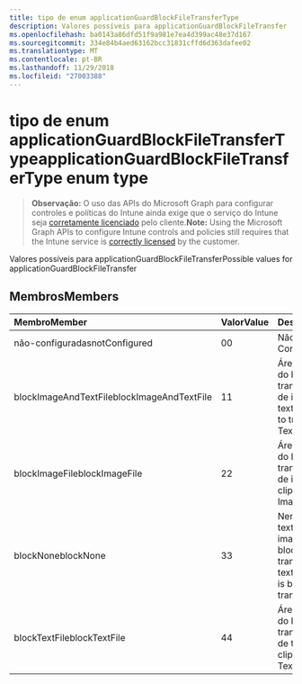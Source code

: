 ```yaml
---
title: tipo de enum applicationGuardBlockFileTransferType
description: Valores possíveis para applicationGuardBlockFileTransfer
ms.openlocfilehash: ba0143a86dfd51f9a981e7ea4d399ac48e37d167
ms.sourcegitcommit: 334e84b4aed63162bcc31831cffd6d363dafee02
ms.translationtype: MT
ms.contentlocale: pt-BR
ms.lasthandoff: 11/29/2018
ms.locfileid: "27003388"
---
```

# <a name="applicationguardblockfiletransfertype-enum-type"></a><span data-ttu-id="a7b52-103">tipo de enum applicationGuardBlockFileTransferType</span><span class="sxs-lookup"><span data-stu-id="a7b52-103">applicationGuardBlockFileTransferType enum type</span></span>

> <span data-ttu-id="a7b52-104">**Observação:** O uso das APIs do Microsoft Graph para configurar controles e políticas do Intune ainda exige que o serviço do Intune seja [corretamente licenciado](https://go.microsoft.com/fwlink/?linkid=839381) pelo cliente.</span><span class="sxs-lookup"><span data-stu-id="a7b52-104">**Note:** Using the Microsoft Graph APIs to configure Intune controls and policies still requires that the Intune service is [correctly licensed](https://go.microsoft.com/fwlink/?linkid=839381) by the customer.</span></span>

<span data-ttu-id="a7b52-105">Valores possíveis para applicationGuardBlockFileTransfer</span><span class="sxs-lookup"><span data-stu-id="a7b52-105">Possible values for applicationGuardBlockFileTransfer</span></span>
## <a name="members"></a><span data-ttu-id="a7b52-106">Membros</span><span class="sxs-lookup"><span data-stu-id="a7b52-106">Members</span></span>
|<span data-ttu-id="a7b52-107">Membro</span><span class="sxs-lookup"><span data-stu-id="a7b52-107">Member</span></span>|<span data-ttu-id="a7b52-108">Valor</span><span class="sxs-lookup"><span data-stu-id="a7b52-108">Value</span></span>|<span data-ttu-id="a7b52-109">Descrição</span><span class="sxs-lookup"><span data-stu-id="a7b52-109">Description</span></span>|
|:---|:---|:---|
|<span data-ttu-id="a7b52-110">não-configuradas</span><span class="sxs-lookup"><span data-stu-id="a7b52-110">notConfigured</span></span>|<span data-ttu-id="a7b52-111">0</span><span class="sxs-lookup"><span data-stu-id="a7b52-111">0</span></span>|<span data-ttu-id="a7b52-112">Não configurado</span><span class="sxs-lookup"><span data-stu-id="a7b52-112">Not Configured</span></span>|
|<span data-ttu-id="a7b52-113">blockImageAndTextFile</span><span class="sxs-lookup"><span data-stu-id="a7b52-113">blockImageAndTextFile</span></span>|<span data-ttu-id="a7b52-114">1</span><span class="sxs-lookup"><span data-stu-id="a7b52-114">1</span></span>|<span data-ttu-id="a7b52-115">Área de transferência do bloco para transferir um arquivo de imagem e texto</span><span class="sxs-lookup"><span data-stu-id="a7b52-115">Block clipboard to transfer Image and Text file</span></span>|
|<span data-ttu-id="a7b52-116">blockImageFile</span><span class="sxs-lookup"><span data-stu-id="a7b52-116">blockImageFile</span></span>|<span data-ttu-id="a7b52-117">2</span><span class="sxs-lookup"><span data-stu-id="a7b52-117">2</span></span>|<span data-ttu-id="a7b52-118">Área de transferência do bloco para transferir um arquivo de imagem</span><span class="sxs-lookup"><span data-stu-id="a7b52-118">Block clipboard to transfer Image file</span></span>|
|<span data-ttu-id="a7b52-119">blockNone</span><span class="sxs-lookup"><span data-stu-id="a7b52-119">blockNone</span></span>|<span data-ttu-id="a7b52-120">3</span><span class="sxs-lookup"><span data-stu-id="a7b52-120">3</span></span>|<span data-ttu-id="a7b52-121">Nenhum arquivo de texto ou arquivo de imagem seja bloqueado para transferir</span><span class="sxs-lookup"><span data-stu-id="a7b52-121">Neither of text file or image file is blocked from transferring</span></span>|
|<span data-ttu-id="a7b52-122">blockTextFile</span><span class="sxs-lookup"><span data-stu-id="a7b52-122">blockTextFile</span></span>|<span data-ttu-id="a7b52-123">4</span><span class="sxs-lookup"><span data-stu-id="a7b52-123">4</span></span>|<span data-ttu-id="a7b52-124">Área de transferência do bloco para transferir um arquivo de texto</span><span class="sxs-lookup"><span data-stu-id="a7b52-124">Block clipboard to transfer Text file</span></span>|



